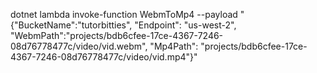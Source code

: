 dotnet lambda invoke-function WebmToMp4 --payload "{\"BucketName\":\"tutorbitties\", \"Endpoint\": \"us-west-2\", \"WebmPath\":\"projects/bdb6cfee-17ce-4367-7246-08d76778477c/video/vid.webm\", \"Mp4Path\": \"projects/bdb6cfee-17ce-4367-7246-08d76778477c/video/vid.mp4\"}"